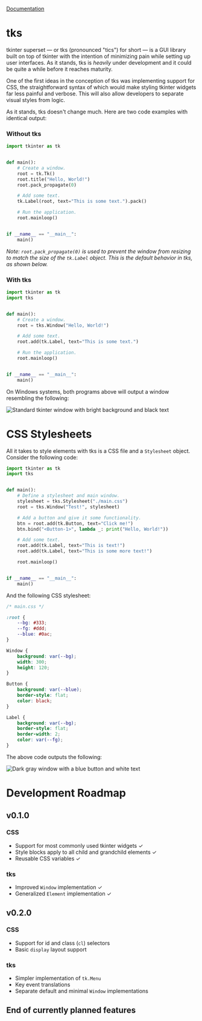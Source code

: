 [Documentation](https://piccoloser.github.io/tks/)

# tks
tkinter superset &mdash; or tks (pronounced "tics") for short &mdash; is a GUI library built on top of tkinter with the intention of minimizing pain while setting up user interfaces. As it stands, tks is *heavily* under development and it could be quite a while before it reaches maturity.

One of the first ideas in the conception of tks was implementing support for CSS, the straightforward syntax of which would make styling tkinter widgets far less painful and verbose. This will also allow developers to separate visual styles from logic.

As it stands, tks doesn't change much. Here are two code examples with identical output:

### Without tks
```python
import tkinter as tk


def main():
    # Create a window.
    root = tk.Tk()
    root.title("Hello, World!")
    root.pack_propagate(0)

    # Add some text.
    tk.Label(root, text="This is some text.").pack()

    # Run the application.
    root.mainloop()


if __name__ == "__main__":
    main()
```
*Note: `root.pack_propagate(0)` is used to prevent the window from resizing to match the size of the `tk.Label` object. This is the default behavior in tks, as shown below.*

### With tks
```python
import tkinter as tk
import tks


def main():
    # Create a window.
    root = tks.Window("Hello, World!")

    # Add some text.
    root.add(tk.Label, text="This is some text.")

    # Run the application.
    root.mainloop()


if __name__ == "__main__":
    main()
```

On Windows systems, both programs above will output a window resembling the following:

![Standard tkinter window with bright background and black text](../media/images/before.jpg)

# CSS Stylesheets

All it takes to style elements with tks is a CSS file and a `Stylesheet` object. Consider the following code:

```python
import tkinter as tk
import tks


def main():
    # Define a stylesheet and main window.
    stylesheet = tks.Stylesheet("./main.css")
    root = tks.Window("Test!", stylesheet)

    # Add a button and give it some functionality.
    btn = root.add(tk.Button, text="Click me!")
    btn.bind("<Button-1>", lambda _: print("Hello, World!"))

    # Add some text.
    root.add(tk.Label, text="This is text!")
    root.add(tk.Label, text="This is some more text!")

    root.mainloop()


if __name__ == "__main__":
    main()

```

And the following CSS stylesheet:

```css
/* main.css */

:root {
    --bg: #333;
    --fg: #ddd;
    --blue: #0ac;
}

Window {
    background: var(--bg);
    width: 300;
    height: 120;
}

Button {
    background: var(--blue);
    border-style: flat;
    color: black;
}

Label {
    background: var(--bg);
    border-style: flat;
    border-width: 2;
    color: var(--fg);
}
```

The above code outputs the following:

![Dark gray window with a blue button and white text](../media/images/after.jpg)

# Development Roadmap

## v0.1.0

### CSS
* Support for most commonly used tkinter widgets &check;
* Style blocks apply to all child and grandchild elements &check;
* Reusable CSS variables &check;

### tks
* Improved `Window` implementation &check;
* Generalized `Element` implementation &check;

## v0.2.0

### CSS
* Support for id and class (`cl`) selectors
* Basic `display` layout support

### tks
* Simpler implementation of `tk.Menu`
* Key event translations
* Separate default and minimal `Window` implementations

## End of currently planned features
